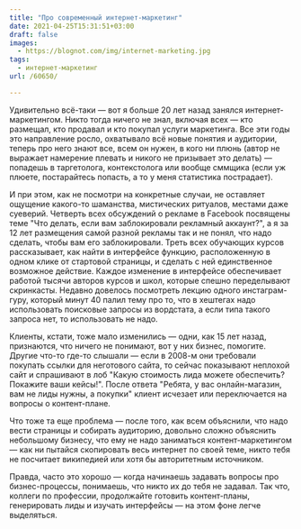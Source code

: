 ```yaml
---
title: "Про современный интернет-маркетинг"
date: 2021-04-25T15:31:51+03:00
draft: false
images:
  - https://blognot.com/img/internet-marketing.jpg
tags:
  - интернет-маркетинг
url: /60650/

---
```

 Удивительно всё-таки — вот я больше 20 лет назад занялся интернет-маркетингом. Никто тогда ничего не знал, включая всех — кто размещал, кто продавал и кто покупал услуги маркетинга. Все эти годы это направление росло, охватывало всё новые понятия и аудитории, теперь про него знают все, всем он нужен, в кого ни плюнь (автор не выражает намерение плевать и никого не призывает это делать) — попадешь в таргетолога, контекстолога или вообще сммщика (если уж плюете, постарайтесь попасть, а то у меня статистика пострадает).

И при этом, как не посмотри на конкретные случаи, не оставляет ощущение какого-то шаманства, мистических ритуалов, местами даже суеверий. Четверть всех обсуждений о рекламе в Facebook посвящены теме "Что делать, если вам заблокировали рекламный аккаунт?", а я за 12 лет размещения самой разной рекламы так и не понял, что надо сделать, чтобы вам его заблокировали. Треть всех обучающих курсов рассказывает, как найти в интерфейсе функцию, расположенную в одном клике от стартовой страницы, и сделать с ней единственное возможное действие. Каждое изменение в интерфейсе обеспечивает работой тысячи авторов курсов и школ, которые спешно переделывают скринкасты. Недавно довелось посмотреть лекцию одного инстаграм-гуру, который минут 40 палил тему про то, что в хештегах надо использовать поисковые запросы из вордстата, а если типа такого запроса нет, то использовать не надо.

Клиенты, кстати, тоже мало изменились — одни, как 15 лет назад, признаются, что ничего не понимают, вот у них бизнес, помогите. Другие что-то где-то слышали — если в 2008-м они требовали покупать ссылки для неготового сайта, то сейчас показывают неплохой сайт и спрашивают в лоб "Какую стоимость лида можете обеспечить? Покажите ваши кейсы!". После ответа "Ребята, у вас онлайн-магазин, вам не лиды нужны, а покупки" клиент исчезает или переключается на вопросы о контент-плане.

Что тоже та еще проблема — после того, как всем объяснили, что надо вести страницы и собирать аудиторию, довольно сложно объяснить небольшому бизнесу, что ему не надо заниматься контент-маркетингом — как ни пытайся скопировать весь интернет по своей теме, никто тебя не посчитает википедией или хотя бы авторитетным источником.

Правда, часто это хорошо — когда начинаешь задавать вопросы про бизнес-процессы, понимаешь, что никто их до тебя не задавал. Так что, коллеги по профессии, продолжайте готовить контент-планы, генерировать лиды и изучать интерфейсы — на этом фоне легче выделяться.
